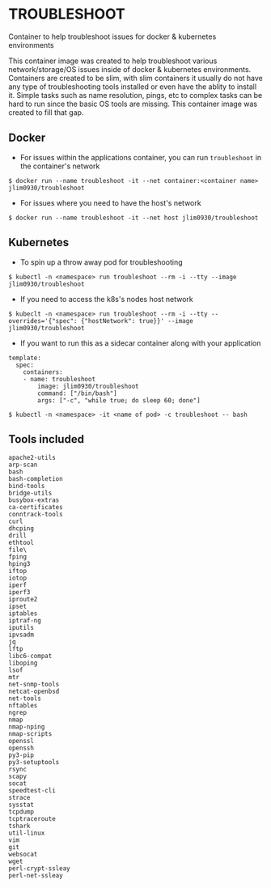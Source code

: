 # TROUBLESHOOT

Container to help troubleshoot issues for docker &amp; kubernetes environments

This container image was created to help troubleshoot various network/storage/OS issues inside of docker &amp; kubernetes environments.  Containers are created to be slim, with slim containers it usually do not have any type of troubleshooting tools installed or even have the ablity to install it.  Simple tasks such as name resolution, pings, etc to complex tasks can be hard to run since the basic OS tools are missing.  This container image was created to fill that gap.

## Docker

- For issues within the applications container, you can run `troubleshoot` in the container's network

```
$ docker run --name troubleshoot -it --net container:<container name> jlim0930/troubleshoot
```

- For issues where you need to have the host's network

```
$ docker run --name troubleshoot -it --net host jlim0930/troubleshoot
```

## Kubernetes

- To spin up a throw away pod for troubleshooting

```
$ kubectl -n <namespace> run troubleshoot --rm -i --tty --image jlim0930/troubleshoot
```

- If you need to access the k8s's nodes host network

```
$ kubeclt -n <namespace> run troubleshoot --rm -i --tty --overrides='{"spec": {"hostNetwork": true}}' --image jlim0930/troubleshoot
```

- If you want to run this as a sidecar container along with your application

```
template:
  spec:
    containers:
    - name: troubleshoot
        image: jlim0930/troubleshoot
        command: ["/bin/bash"]
        args: ["-c", "while true; do sleep 60; done"]
```

```
$ kubectl -n <namespace> -it <name of pod> -c troubleshoot -- bash
```

## Tools included

```
apache2-utils
arp-scan
bash
bash-completion
bind-tools
bridge-utils
busybox-extras
ca-certificates
conntrack-tools
curl
dhcping
drill
ethtool
file\
fping
hping3
iftop
iotop
iperf
iperf3
iproute2
ipset
iptables
iptraf-ng
iputils
ipvsadm
jq
lftp
libc6-compat
liboping
lsof
mtr
net-snmp-tools
netcat-openbsd
net-tools
nftables
ngrep
nmap
nmap-nping
nmap-scripts
openssl
openssh
py3-pip
py3-setuptools
rsync
scapy
socat
speedtest-cli
strace
sysstat
tcpdump
tcptraceroute
tshark
util-linux
vim
git
websocat
wget
perl-crypt-ssleay
perl-net-ssleay
```